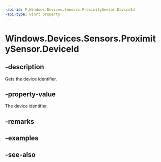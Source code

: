 ----api-id: P:Windows.Devices.Sensors.ProximitySensor.DeviceId
-api-type: winrt property
---<!-- Property syntaxpublic string DeviceId { get; }--># Windows.Devices.Sensors.ProximitySensor.DeviceId## -descriptionGets the device identifier.## -property-valueThe device identifier.## -remarks## -examples## -see-also
